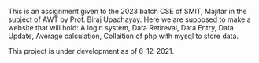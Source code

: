 This is an assignment given to the 2023 batch CSE of SMIT, Majitar in the subject of AWT by
Prof. Biraj Upadhayay.
Here we are supposed to make a website that will hold:
                                                    A login system,
                                                    Data Retireval,
                                                    Data Entry,
                                                    Data Update,
                                                    Average calculation,
                                                    Collaition of php with mysql to store data.

This project is under development as of 6-12-2021.
